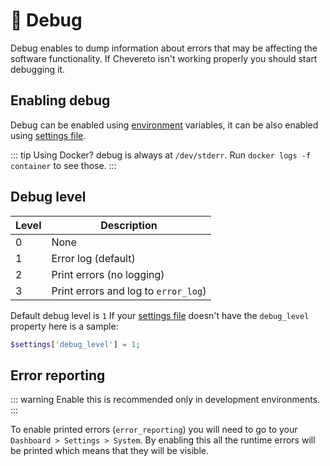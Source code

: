 # 🐞 Debug

Debug enables to dump information about errors that may be affecting the software functionality. If Chevereto isn't working properly you should start debugging it.

## Enabling debug

Debug can be enabled using [environment](../system/environment.md) variables, it can be also enabled using [settings file](../system/settings-file.md).

::: tip
Using Docker? debug is always at `/dev/stderr`. Run `docker logs -f container` to see those.
:::

## Debug level

| Level | Description                          |
| ----- | ------------------------------------ |
| 0     | None                                 |
| 1     | Error log (default)                  |
| 2     | Print errors (no logging)            |
| 3     | Print errors and log to `error_log`) |

Default debug level is `1`  If your [settings file](../settings-file.md) doesn't have the `debug_level` property here is a sample:

```php
$settings['debug_level'] = 1;
```

## Error reporting

::: warning
Enable this is recommended only in development environments.
:::

To enable printed errors (`error_reporting`) you will need to go to your `Dashboard > Settings > System`. By enabling this all the runtime errors will be printed which means that they will be visible.
